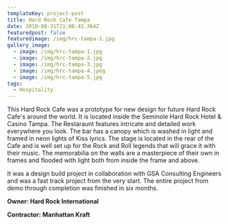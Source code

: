 ```yaml
---
templateKey: project-post
title: Hard Rock Cafe Tampa
date: 2010-08-31T21:08:42.364Z
featuredpost: false
featuredimage: /img/hrc-tampa-1.jpg
gallery_image:
  - image: /img/hrc-tampa-1.jpg
  - image: /img/hrc-tampa-2.jpg
  - image: /img/hrc-tampa-3.jpg
  - image: /img/hrc-tampa-4.jpeg
  - image: /img/hrc-tampa-5.jpg
tags:
  - Hospitality
---
```

This Hard Rock Cafe was a prototype for new design for future Hard Rock Cafe's around the world. It is located inside the Seminole Hard Rock Hotel & Casino Tampa. The Restaraunt features intricate and detailed work everywhere you look. The bar has a canopy which is washed in light and framed in neon lights of Kiss lyrics. The stage is located in the rear of the Cafe and is well set up for the Rock and Roll legends that will grace it with their music. The memorabilia on the walls are a masterpiece of their own in frames and flooded with light both from inside the frame and above.

It was a design build project in collaboration with GSA Consulting Engineers and was a fast track project from the very start. The entire project from demo through completion was finished in six months.

**Owner: Hard Rock International**

**Contractor:** **Manhattan Kraft**
